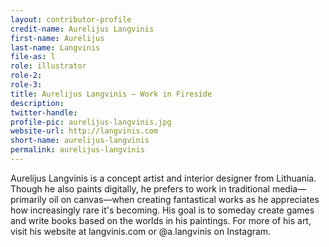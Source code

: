 ```yaml
---
layout: contributor-profile
credit-name: Aurelijus Langvinis
first-name: Aurelijus
last-name: Langvinis
file-as: l
role: illustrator
role-2:
role-3:
title: Aurelijus Langvinis — Work in Fireside
description:
twitter-handle:
profile-pic: aurelijus-langvinis.jpg
website-url: http://langvinis.com
short-name: aurelijus-langvinis
permalink: aurelijus-langvinis
---
```


Aurelijus Langvinis is a concept artist and interior designer from Lithuania. Though he also paints digitally, he prefers to work in traditional media—primarily oil on canvas—when creating fantastical works as he appreciates how increasingly rare it's becoming. His goal is to someday create games and write books based on the worlds in his paintings. For more of his art, visit his website at langvinis.com or @a.langvinis on Instagram.
